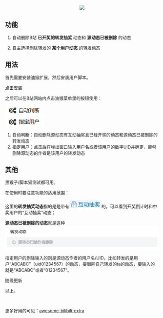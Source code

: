 <div align="center"><img src="https://socialify.git.ci/monSteRhhe/bilibili-dynamic-del/image?font=Inter&language=1&name=1&pattern=Plus&stargazers=1&theme=Light"/></div>

## 功能

1. 自动删除B站 **已开奖的转发抽奖** 动态和 **源动态已被删除** 的动态

2. 自主选择删除转发的 **某个用户动态** 的转发动态

## 用法

首先需要安装油猴扩展，然后安装用户脚本。

[点击安装](https://raw.githubusercontent.com/monSteRhhe/bilibili-dynamic-del/main/bili-dynamic-autodel.user.js)

之后可以在B站网站内点击油猴菜单里的按钮使用：

![菜单按钮](./screenshots/menu.png)

1. 自动判断：自动删除源动态有互动抽奖且已经开奖的动态和源动态已被删除的转发动态
2. 指定用户：点击后在弹出窗口输入用户名或者该用户的数字UID并确定，能够删除源动态的作者是该用户的转发动态

## 其他

黑猴子/脚本猫测试都可用。

在使用时要注意功能的适用范围：

这里的**转发抽奖动态**指的是是带有![互动抽奖按钮](./screenshots/lottery.webp)的，可以看到开奖倒计时和中奖用户的“互动抽奖”动态；

**源动态已被删除的动态**就是这种![已删除](./screenshots/deled.webp)

指定用户的删除输入的则是源动态作者的用户名/UID，比如转发的是用户“ABCABC”（uid01234567）的动态，要删除自己转发的ta的动态，要输入的就是“ABCABC”或者“01234567”。

随缘更新

以上。

​    

更多好用的可见：[awesome-bilibili-extra](https://github.com/HCLonely/awesome-bilibili-extra)
